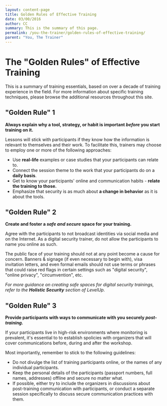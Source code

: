 ```yaml
---
layout: content-page
title: Golden Rules of Effective Training
date: 03/00/2016
author: CC
summary: This is the summary of this page.
permalink: /you-the-trainer/golden-rules-of-effective-training/
parent: "You, The Trainer"
---
```


# The "Golden Rules" of Effective Training #

This is a summary of training essentials, based on over a decade of training experience in the field. For more information about specific training techniques, please browse the additional resources throughout this site.

## "Golden Rule" 1 ##
**Always explain why a tool, strategy, or habit is important *before* you start training on it.**

Lessons will stick with participants if they know how the information is relevant to themselves and their work. To facilitate this, trainers may choose to employ one or more of the following approaches:

- Use **real-life** examples or case studies that your participants can relate to.
- Connect the session theme to the work that your participants do on a **daily basis**.
- Get to know your participants' online and communication habits - **relate the training to those.**
- Emphasize that security is as much about **a change in behavior** as it is about the tools.

## "Golden Rule" 2 ##
**Create and foster a *safe and secure* space for your training.**

Agree with the participants to not broadcast identities via social media and on the Internet. As a digital security trainer, do not allow the participants to name you online as such.

The public face of your training should not at any point become a cause for concern. Banners & signage (if even necessary to begin with), visa invitation letters, and even formal emails should not use terms or phrases that could raise red flags in certain settings such as "digital security", "online privacy", "circumvention", etc.

*For more guidance on creating safe spaces for digital security trainings, refer to the **Holistic Security** section of LevelUp.*

## "Golden Rule" 3 ##
**Provide participants with ways to communicate with you securely *post-training.***

If your participants live in high-risk environments where monitoring is prevalent, it's essential to to establish spolicies with organizers that will cover communications before, during and after the workshop.

Most importantly, remember to stick to the following guidelines:



- Do not divulge the list of training participants online, or the names of any individual participants.
- Keep the personal details of the participants (passport numbers, full names, addresses) offline and secure no matter what.
- If possible, either try to include the organizers in discussions about post-training communication with participants, or conduct a separate session specifically to discuss secure communication practices with them.
